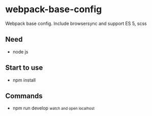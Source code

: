 # webpack-base-config
Webpack base config. Include browsersync and support ES 5, scss

<h2>Need</h2>

<ul>
<li>node js </li>
</ul>

<h2>Start to use</h2>

<ul>
<li>npm install</li>
</ul>


<h2>Commands</h2>

<ul>
  <li>npm run develop <small>watch and open localhost</small></li>
</ul>
